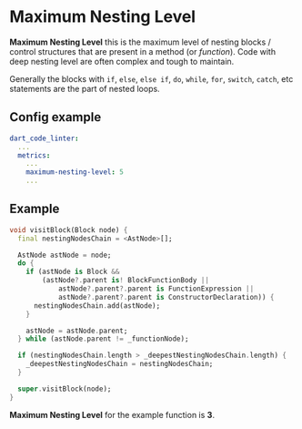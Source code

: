 # Maximum Nesting Level
**Maximum Nesting Level** this is the maximum level of nesting blocks / control structures that are present in a method (or <i>function</i>). Code with deep nesting level are often complex and tough to maintain.

Generally the blocks with `if`, `else`, `else if`, `do`, `while`, `for`, `switch`, `catch`, etc statements are the part of nested loops.

## Config example
```yaml
dart_code_linter:
  ...
  metrics:
    ...
    maximum-nesting-level: 5
    ...
```
## Example
```dart
void visitBlock(Block node) {
  final nestingNodesChain = <AstNode>[];

  AstNode astNode = node;
  do {
    if (astNode is Block &&
        (astNode?.parent is! BlockFunctionBody ||
            astNode?.parent?.parent is FunctionExpression ||
            astNode?.parent?.parent is ConstructorDeclaration)) {
      nestingNodesChain.add(astNode);
    }

    astNode = astNode.parent;
  } while (astNode.parent != _functionNode);

  if (nestingNodesChain.length > _deepestNestingNodesChain.length) {
    _deepestNestingNodesChain = nestingNodesChain;
  }

  super.visitBlock(node);
}
```
**Maximum Nesting Level** for the example function is **3**.
